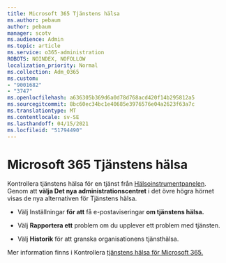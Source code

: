 ```yaml
---
title: Microsoft 365 Tjänstens hälsa
ms.author: pebaum
author: pebaum
manager: scotv
ms.audience: Admin
ms.topic: article
ms.service: o365-administration
ROBOTS: NOINDEX, NOFOLLOW
localization_priority: Normal
ms.collection: Adm_O365
ms.custom:
- "9001682"
- "3747"
ms.openlocfilehash: a636305b369d6a0d78d768acd420f14b295812a5
ms.sourcegitcommit: 8bc60ec34bc1e40685e3976576e04a2623f63a7c
ms.translationtype: MT
ms.contentlocale: sv-SE
ms.lasthandoff: 04/15/2021
ms.locfileid: "51794490"
---
```

# <a name="microsoft-365-service-health"></a>Microsoft 365 Tjänstens hälsa


Kontrollera tjänstens hälsa för en tjänst från [Hälsoinstrumentpanelen](https://admin.microsoft.com/Adminportal/Home?source=applauncher#/servicehealth). Genom att **välja Det nya administrationscentret** i det övre högra hörnet visas de nya alternativen för Tjänstens hälsa.

- Välj Inställningar **för att** få e-postaviseringar **om tjänstens hälsa.**

- Välj **Rapportera ett** problem om du upplever ett problem med tjänsten.

- Välj **Historik** för att granska organisationens tjänsthälsa. 

Mer information finns i Kontrollera [tjänstens hälsa för Microsoft 365.](https://docs.microsoft.com/office365/enterprise/view-service-health) 